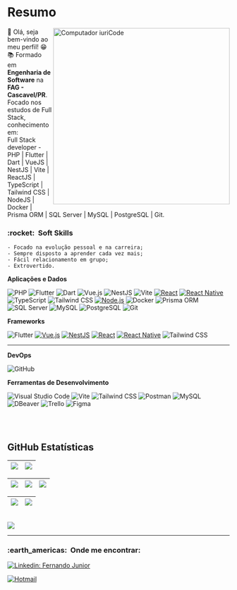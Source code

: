 # Resumo
<img src="https://raw.githubusercontent.com/MicaelliMedeiros/micaellimedeiros/master/image/computer-illustration.png" min-width="400px" max-width="400px" width="400px" align="right" alt="Computador iuriCode">

<p align="left"> 
  👋 Olá, seja bem-vindo ao meu perfil! 😁<br>
  📚 Formado em <strong>Engenharia de Software</strong> na <strong>FAG - Cascavel/PR</strong>.<br>
  Focado nos estudos de Full Stack, conhecimento em:<br>
  Full Stack developer - PHP | Flutter | Dart | VueJS | NestJS | Vite | ReactJS | TypeScript | Tailwind CSS | NodeJS | Docker | Prisma ORM | SQL Server | MySQL | PostgreSQL | Git.
</p>

<h3> :rocket: &nbsp;Soft Skills </h3>

    - Focado na evolução pessoal e na carreira;
    - Sempre disposto a aprender cada vez mais;
    - Fácil relacionamento em grupo;
    - Extrovertido.


**Aplicações e Dados**

![PHP](https://img.shields.io/badge/PHP-333333?style=flat&logo=php&logoColor=777BB4)
![Flutter](https://img.shields.io/badge/Flutter-333333?style=flat&logo=flutter&logoColor=02569B)
![Dart](https://img.shields.io/badge/Dart-333333?style=flat&logo=dart&logoColor=0175C2)
![Vue.js](https://img.shields.io/badge/Vue.js-333333?style=flat&logo=vue.js&logoColor=4FC08D)
![NestJS](https://img.shields.io/badge/NestJS-333333?style=flat&logo=nestjs&logoColor=E0234E)
![Vite](https://img.shields.io/badge/Vite-333333?style=flat&logo=vite&logoColor=646CFF)
[![React](https://img.shields.io/badge/React-333333?style=flat&logo=react&logoColor=61DAFB)](https://reactjs.org/)
[![React Native](https://img.shields.io/badge/React_Native-333333?style=flat&logo=react&logoColor=61DAFB)](https://reactnative.dev/)
![TypeScript](https://img.shields.io/badge/TypeScript-333333?style=flat&logo=typescript&logoColor=3178C6)
![Tailwind CSS](https://img.shields.io/badge/Tailwind_CSS-333333?style=flat&logo=tailwind-css&logoColor=38B2AC)
[![Node.js](https://img.shields.io/badge/Node.js-333333?style=flat&logo=node.js&logoColor=339933)](https://nodejs.org/)
![Docker](https://img.shields.io/badge/Docker-333333?style=flat&logo=docker&logoColor=2496ED)
![Prisma ORM](https://img.shields.io/badge/Prisma_ORM-333333?style=flat&logo=prisma&logoColor=2D3748)
![SQL Server](https://img.shields.io/badge/SQL_Server-333333?style=flat&logo=microsoft%20sql%20server&logoColor=CC2927)
![MySQL](https://img.shields.io/badge/MySQL-333333?style=flat&logo=mysql&logoColor=4479A1)
![PostgreSQL](https://img.shields.io/badge/PostgreSQL-333333?style=flat&logo=postgresql&logoColor=336791)
![Git](https://img.shields.io/badge/Git-333333?style=flat&logo=git&logoColor=F05032)


  **Frameworks**
  
  ![Flutter](https://img.shields.io/badge/Flutter-333333?style=flat&logo=flutter&logoColor=02569B)
  [![Vue.js](https://img.shields.io/badge/Vue.js-333333?style=flat&logo=vue.js&logoColor=4FC08D)](https://vuejs.org/)
  [![NestJS](https://img.shields.io/badge/NestJS-333333?style=flat&logo=nestjs&logoColor=E0234E)](https://nestjs.com/)
  [![React](https://img.shields.io/badge/React-333333?style=flat&logo=react&logoColor=61DAFB)](https://reactjs.org/)
  [![React Native](https://img.shields.io/badge/React_Native-333333?style=flat&logo=react&logoColor=61DAFB)](https://reactnative.dev/)
  ![Tailwind CSS](https://img.shields.io/badge/Tailwind_CSS-333333?style=flat&logo=tailwind-css&logoColor=38B2AC)
  
<hr>

**DevOps**

  ![GitHub](https://img.shields.io/badge/-GitHub-333333?style=flat&logo=github)
 
**Ferramentas de Desenvolvimento**

![Visual Studio Code](https://img.shields.io/badge/-Visual%20Studio%20Code-333333?style=flat&logo=visual-studio-code&logoColor=007ACC)
![Vite](https://img.shields.io/badge/Vite-333333?style=flat&logo=vite&logoColor=646CFF)
![Tailwind CSS](https://img.shields.io/badge/Tailwind_CSS-333333?style=flat&logo=tailwind-css&logoColor=38B2AC)
![Postman](https://img.shields.io/badge/-Postman-333333?style=flat&logo=postman&logoColor=FF6C37)
![MySQL](https://img.shields.io/badge/-MySQL-333333?style=flat&logo=mysql&logoColor=007ACC)
![DBeaver](https://img.shields.io/badge/DBeaver-333333?style=flat&logoColor=white)
![Trello](https://img.shields.io/badge/-Trello-333333?style=flat&logo=trello&logoColor=0079BF)
![Figma](https://img.shields.io/badge/-Figma-333333?style=flat&logo=figma&logoColor=F24E1E)

  
<br/>

<br>

## **GitHub Estatísticas**

| ![](https://github-readme-stats.vercel.app/api?username=fernandojr0410&show_icons=true&theme=dracula&include_all_commits=true&count_private=true) | ![](https://github-readme-stats.vercel.app/api/top-langs/?username=fernandojr0410&layout=compact&langs_count=7&theme=dracula) |
| :-: | :-: |

| ![](http://github-profile-summary-cards.vercel.app/api/cards/stats?username=fernandojr0410&theme=dracula) | ![](http://github-profile-summary-cards.vercel.app/api/cards/repos-per-language?username=fernandojr0410&hide=Html&theme=dracula) | ![](http://github-profile-summary-cards.vercel.app/api/cards/most-commit-language?username=fernandojr0410&theme=dracula) |
| :-: | :-: | :-: |

| ![](http://github-profile-summary-cards.vercel.app/api/cards/profile-details?username=fernandojr0410&theme=dracula) | ![](https://github-readme-streak-stats.herokuapp.com/?user=fernandojr0410&hide_border=true&date_format=M%20j%5B%2C%20Y%5D&background=2D3742&stroke=2D3742&ring=6bbbca&fire=6bbbca&currStreakNum=fff&sideNums=6bbbca&currStreakLabel=6bbbca&sideLabels=fff&dates=fff) |
| :-: | :-: |
  
<br>
<img src="https://img.shields.io/static/v1?label=Overview&message=Fernando%20Junior&color=f8efd4&style=for-the-badge&logo=GitHub">
<hr>
<h3> :earth_americas: &nbsp;Onde me encontrar: </h3> 

[![Linkedin: Fernando Junior](https://img.shields.io/badge/-Fernando%20Junior-blue?style=flat-square&logo=Linkedin&logoColor=white&link=)](https://www.linkedin.com/in/fernando-junior-118a56185/)

[![Hotmail](https://img.shields.io/badge/-fernando.junior300@hotmail.com-006bed?style=flat-square&logo=Gmail&logoColor=white&link=mailto:SEU-EMAIL)](mailto:fernando.junior300@hotmail.com)
